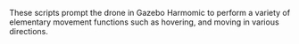 These scripts prompt the drone in Gazebo Harmomic to perform a variety of elementary movement functions such as hovering, and moving in various directions.

